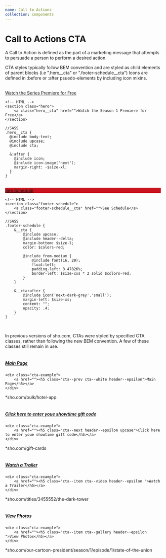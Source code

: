 ```yaml
---
name: Call to Actions
collection: components
---
```


# Call to Actions CTA

A Call to Action is defined as the part of a marketing message that attempts to persuade a person to perform a desired action.

CTA styles typically follow BEM convention and are styled as child elements of parent blocks (i.e ".hero__cta" or ".footer-schedule__cta") Icons are defined in :before or :after psuedo-elements by including icon mixins.
<br/><br/>

<a class="hero__cta" href="">Watch the Series Premiere for Free</a>

```
<!-- HTML -->
<section class="hero">
	<a class="hero__cta" href="">Watch the Season 1 Premiere for Free</a>
</section>

//SASS 
.hero__cta {
  @include body-text;
  @include upcase;
  @include cta;

  &:after {
    @include icon;
    @include icon-image('next');
    margin-right: -$size-xl;
  }
}
```
<br/>


<div class="footer-schedule" style="float:none; background-color:#C9141F;" >
		<a class="footer-schedule__cta" style="float:none; background-color:#C9141F;" href="">See Schedule</a>
</div>

```
<!-- HTML -->
<section class="footer-schedule">
	<a class="footer-schedule__cta" href="">See Schedule</a>
</section>

//SASS
.footer-schedule {
	&__cta {
		@include upcase;
		@include header--delta;
		margin-bottom: $size-l;
		color: $colors-red;

		@include from-medium {
			@include font(16, 20);
			float:left;
			padding-left: 3.47826%;
			border-left: $size-xxs * 2 solid $colors-red;
		}
	}

	&__cta:after {
		@include icon('next-dark-grey','small');
		margin-left: $size-xs;
		content: "";
		opacity: .4;
	}
}
```
<br/>


In previous versions of sho.com, CTAs were styled by specified CTA classes, rather than following the new BEM convention. A few of these classes still remain in use.
<br/><br/>

<div class="cta-example">
	<a href=""><h5 class="cta--prev cta--white header--epsilon">Main Page</h5></a>
</div>

```
<div class="cta-example">
	<a href=""><h5 class="cta--prev cta--white header--epsilon">Main Page</h5></a>
</div>
```
*sho.com/bulk/hotel-app
<br/><br>

<div class="cta-example">
	<a href=""><h5 class="cta--next header--epsilon upcase">Click here to enter youe showtime gift code</h5></a>
</div>

```
<div class="cta-example">
	<a href=""><h5 class="cta--next header--epsilon upcase">Click here to enter youe showtime gift code</h5></a>
</div>
```
*sho.com/gift-cards
<br/><br>


<div class="cta-example">
	<a href=""><h5 class="cta--item cta--video header--epsilon ">Watch a Trailer</h5></a>
</div>

```
<div class="cta-example">
	<a href=""><h5 class="cta--item cta--video header--epsilon ">Watch a Trailer</h5></a>
</div>
```
*sho.com/titles/3455552/the-dark-tower
<br/><br>

<div class="cta-example">
	<a href=""><h5 class="cta--item cta--gallery header--epsilon ">View Photos</h5></a>
</div>

```
<div class="cta-example">
	<a href=""><h5 class="cta--item cta--gallery header--epsilon ">View Photos</h5></a>
</div>
```
*sho.com/our-cartoon-president/season/1/episode/1/state-of-the-union
<br/><br>

